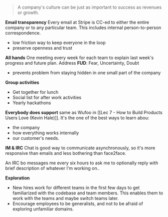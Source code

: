 > A company's culture can be just as important to success as revenues or growth.

**Email transparency**
Every email at Stripe is CC-ed to either the entire company or to any particular team. This includes internal person-to-person correspondence.
- low friction way to keep everyone in the loop
- preserve openness and trust

**All hands**
One meeting every week for each team to explain last week's progress and future plan.
Address **FUD**: Fear, Uncertainty, Doubt
- prevents problem from staying hidden in one small part of the company

**Group activities**
- Get together for lunch
- Social list for after work activities
- Yearly hackathons

**Everybody does support**
same as Wufoo in [[Lec 7 - How to Build Products Users Love (Kevin Hale)]].
It's the one of the best ways to learn abou:
- the company
- how everything works internally
- our customer's needs.

**IM & IRC**
Chat is good way to communicate asynchronously, so it's more responsive than emails and less bothering than face2face.

An IRC bo messages me every six hours to ask me to optionally reply with brief description of whatever I'm working on..

**Exploration**
- New hires work for different teams in the first few days to get familiarized with the codebase and team members. This enables them to work with the teams and maybe switch teams later.
- Encourage employees to be generalists, and not to be afraid of exploring unfamiliar domains.


